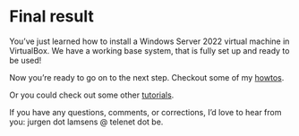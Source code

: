 # Final result

You’ve just learned how to install a Windows Server 2022 virtual machine in VirtualBox.
We have a working base system, that is fully set up and ready to be used!

Now you’re ready to go on to the next step. Checkout some of my [howtos](../../howtos/index.md).

Or you could check out some other [tutorials](../../tutorials/index.md).

If you have any questions, comments, or corrections, I’d love to hear from you: 
jurgen dot lamsens @ telenet dot be.